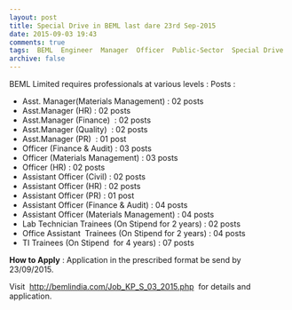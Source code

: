 ```yaml
---
layout: post
title: Special Drive in BEML last dare 23rd Sep-2015   
date: 2015-09-03 19:43
comments: true
tags:  BEML  Engineer  Manager  Officer  Public-Sector  Special Drive  Technician  Trainee 
archive: false
---
```

BEML Limited requires professionals at various levels :
Posts :

- Asst. Manager(Materials Management) : 02 posts 
- Asst.Manager (HR) : 02 posts
- Asst.Manager (Finance)  : 02 posts 
- Asst.Manager (Quality)  : 02 posts
- Asst.Manager (PR)  : 01 post
- Officer (Finance & Audit) : 03 posts
- Officer (Materials Management) : 03 posts
- Officer (HR) : 02 posts
- Assistant Officer (Civil) : 02 posts 
- Assistant Officer (HR) : 02 posts
- Assistant Officer (PR) : 01 post
- Assistant Officer (Finance & Audit) : 04 posts
- Assistant Officer (Materials Management) : 04 posts
- Lab Technician Trainees (On Stipend for 2 years) : 02 posts
- Office Assistant  Trainees (On Stipend for 2 years) : 04 posts
- TI Trainees (On Stipend  for 4 years) : 07 posts


**How to Apply** : Application in the prescribed format be send by  23/09/2015.




Visit  <http://bemlindia.com/Job_KP_S_03_2015.php>  for details and  application.


